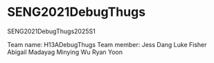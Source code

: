 # SENG2021DebugThugs
SENG2021DebugThugs2025S1

Team name: H13ADebugThugs 
Team member: 
    Jess Dang 
    Luke Fisher 
    Abigail Madayag 
    Minying Wu 
    Ryan Yoon
